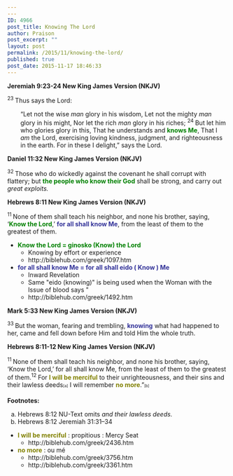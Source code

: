 ```yaml
---
---
ID: 4966
post_title: Knowing The Lord
author: Praison
post_excerpt: ""
layout: post
permalink: /2015/11/knowing-the-lord/
published: true
post_date: 2015-11-17 18:46:33
---
```

<div class="poetry top-1">

<strong><span class="passage-display-bcv">Jeremiah 9:23-24
</span><span class="passage-display-version">New King James Version (NKJV)</span></strong>
<p class="top-1"><span id="en-NKJV-19199" class="text Jer-9-23"><sup class="versenum">23 </sup>Thus says the <span class="small-caps">Lord</span>:</span></p>

<div class="poetry top-1">
<p class="line" style="padding-left: 30px;"><span class="text Jer-9-23">“Let not the wise <i>man</i> glory in his wisdom,</span>
<span class="text Jer-9-23">Let not the mighty <i>man</i> glory in his might,</span>
<span class="text Jer-9-23">Nor let the rich <i>man</i> glory in his riches;</span>
<span id="en-NKJV-19200" class="text Jer-9-24"><sup class="versenum">24 </sup>But let him who glories glory in this,</span>
<span class="text Jer-9-24">That he understands and <span style="color: #008000;"><strong>knows Me</strong></span>,</span>
<span class="text Jer-9-24">That I <i>am</i> the <span class="small-caps">Lord</span>, exercising loving kindness, judgment, and righteousness in the earth.</span>
<span class="text Jer-9-24">For in these I delight,” says the <span class="small-caps">Lord</span>.</span></p>

</div>
<strong><span class="passage-display-bcv">Daniel 11:32
</span><span class="passage-display-version">New King James Version (NKJV)</span></strong>

</div>
<div class="poetry top-1">

<span id="en-NKJV-22069" class="text Dan-11-32"><sup class="versenum">32 </sup>Those who do wickedly against the covenant he shall corrupt with flattery; but <span style="color: #008000;"><strong>the people who know their God</strong></span> shall be strong, and carry out <i>great exploits.</i></span>

<strong><span class="passage-display-bcv">Hebrews 8:11
</span><span class="passage-display-version">New King James Version (NKJV)</span></strong>

<span id="en-NKJV-30104" class="text Heb-8-11"><sup class="versenum">11 </sup><span class="oblique">None of them shall teach his neighbor, and none his brother, saying, ‘<span style="color: #008000;"><strong>Know the <span class="small-caps">Lord</span></strong></span>,’ <span style="color: #333399;"><strong>for all shall know Me</strong></span>, from the least of them to the greatest of them.</span></span>
<ul>
	<li><span style="color: #008000;"><strong>Know the <span class="small-caps">Lord = ginosko (Know) the Lord</span></strong></span>
<ul>
	<li>Knowing by effort or experience</li>
	<li>http://biblehub.com/greek/1097.htm</li>
</ul>
</li>
	<li><span style="color: #333399;"><strong>for all shall know Me = for all shall eido ( Know ) Me</strong></span>
<ul>
	<li>Inward Revelation</li>
	<li>Same "eido (knowing)" is being used when the Woman with the Issue of blood says "</li>
	<li>http://biblehub.com/greek/1492.htm</li>
</ul>
</li>
</ul>
<strong><span class="passage-display-bcv">Mark 5:33
</span><span class="passage-display-version">New King James Version (NKJV)</span></strong>

<span id="en-NKJV-24398" class="text Mark-5-33"><sup class="versenum">33 </sup>But the woman, fearing and trembling, <span style="color: #333399;"><strong>knowing</strong> </span>what had happened to her, came and fell down before Him and told Him the whole truth.</span>

<strong><span class="passage-display-bcv">Hebrews 8:11-12
</span><span class="passage-display-version">New King James Version (NKJV)</span></strong>

<span id="en-NKJV-30104" class="text Heb-8-11"><sup class="versenum">11 </sup><span class="oblique">None of them shall teach his neighbor, and none his brother, saying, ‘Know the <span class="small-caps">Lord</span>,’ for all shall know Me, from the least of them to the greatest of them.</span></span><span id="en-NKJV-30105" class="text Heb-8-12"><sup class="versenum">12 </sup><span class="oblique">For <span style="color: #808000;"><strong>I will be merciful</strong></span> to their unrighteousness, and their sins and their lawless deeds</span><sup class="footnote" style="box-sizing: border-box; font-size: 0.625em; line-height: 22px; position: relative; vertical-align: top; top: 0px;" data-fn="#fen-NKJV-30105a" data-link="[&lt;a href=&quot;#fen-NKJV-30105a&quot; title=&quot;See footnote a&quot;&gt;a&lt;/a&gt;]">[a]</sup> <span class="oblique">I will remember <span style="color: #808000;"><strong>no more</strong></span>.”</span><sup class="footnote" style="box-sizing: border-box; font-size: 0.625em; line-height: 22px; position: relative; vertical-align: top; top: 0px;" data-fn="#fen-NKJV-30105b" data-link="[&lt;a href=&quot;#fen-NKJV-30105b&quot; title=&quot;See footnote b&quot;&gt;b&lt;/a&gt;]">[b]</sup></span>
<div class="footnotes">

<strong>Footnotes:</strong>
<ol type="a">
	<li id="fen-NKJV-30105a">Hebrews 8:12 <span class="footnote-text">NU-Text omits <i>and their lawless deeds.</i></span></li>
	<li id="fen-NKJV-30105b">Hebrews 8:12 <span class="footnote-text">Jeremiah 31:31–34</span></li>
</ol>
<ul>
	<li><span style="color: #808000;"><strong>I will be merciful</strong></span> : propitious : Mercy Seat
<ul>
	<li>http://biblehub.com/greek/2436.htm</li>
</ul>
</li>
	<li><span style="color: #808000;"><strong>no more</strong></span> : ou mé
<ul>
	<li>http://biblehub.com/greek/3756.htm</li>
	<li>http://biblehub.com/greek/3361.htm</li>
</ul>
</li>
</ul>
</div>
</div>